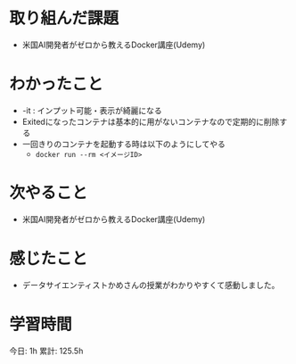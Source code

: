 # 取り組んだ課題 
- 米国AI開発者がゼロから教えるDocker講座(Udemy)
# わかったこと   
+ -it : インプット可能・表示が綺麗になる
+ Exitedになったコンテナは基本的に用がないコンテナなので定期的に削除する
+ 一回きりのコンテナを起動する時は以下のようにしてやる
    + `docker run --rm <イメージID>`
# 次やること
- 米国AI開発者がゼロから教えるDocker講座(Udemy)
# 感じたこと
- データサイエンティストかめさんの授業がわかりやすくて感動しました。
# 学習時間  
今日: 1h 
累計: 125.5h 

